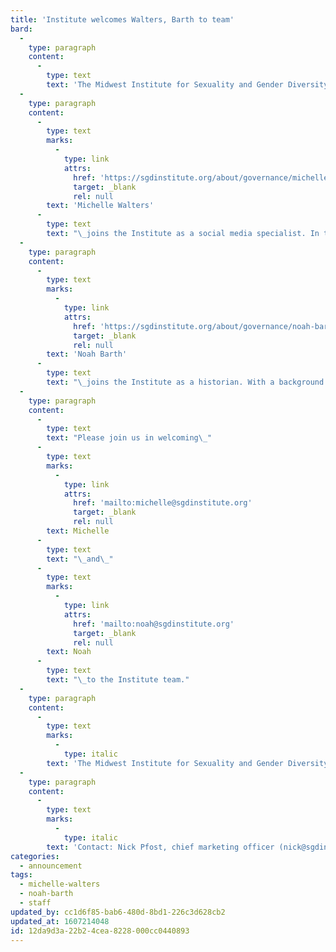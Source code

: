 ```yaml
---
title: 'Institute welcomes Walters, Barth to team'
bard:
  -
    type: paragraph
    content:
      -
        type: text
        text: 'The Midwest Institute for Sexuality and Gender Diversity is delighted to announce that its team is growing.'
  -
    type: paragraph
    content:
      -
        type: text
        marks:
          -
            type: link
            attrs:
              href: 'https://sgdinstitute.org/about/governance/michelle-walters'
              target: _blank
              rel: null
        text: 'Michelle Walters'
      -
        type: text
        text: "\_joins the Institute as a social media specialist. In this role, she manages the Institute’s social media accounts. Michelle posts content, responds to questions from the public, and assists with other marketing needs. Michelle graduated from Michigan State University in 2012 with a bachelor’s degree in journalism with a specialization in public relations. She has previous social media experience working for the MSU Physical Plant and Murad Skincare, and is dedicated to promoting equality and change through her role at the Institute."
  -
    type: paragraph
    content:
      -
        type: text
        marks:
          -
            type: link
            attrs:
              href: 'https://sgdinstitute.org/about/governance/noah-barth'
              target: _blank
              rel: null
        text: 'Noah Barth'
      -
        type: text
        text: "\_joins the Institute as a historian. With a background in studying and preserving queer history, they will work to recover documents, artifacts, and oral histories from past MBLGTACCs and other queer campus histories across the Midwest. Noah will graduate from DePaul University in the spring/summer 2017 with a bachelor of arts in American studies and a minor in community service studies. As a student, they served on the MBLGTACC Oversight Committee in 2014-2015 and chaired the conference in 2017. Noah currently works as an HIV and STI prevention counselor in Chicago, and has volunteered at the Leather Archives & Museum in Chicago since 2015."
  -
    type: paragraph
    content:
      -
        type: text
        text: "Please join us in welcoming\_"
      -
        type: text
        marks:
          -
            type: link
            attrs:
              href: 'mailto:michelle@sgdinstitute.org'
              target: _blank
              rel: null
        text: Michelle
      -
        type: text
        text: "\_and\_"
      -
        type: text
        marks:
          -
            type: link
            attrs:
              href: 'mailto:noah@sgdinstitute.org'
              target: _blank
              rel: null
        text: Noah
      -
        type: text
        text: "\_to the Institute team."
  -
    type: paragraph
    content:
      -
        type: text
        marks:
          -
            type: italic
        text: 'The Midwest Institute for Sexuality and Gender Diversity empowers students of diverse sexualities and genders to inspire sustainable change; leads higher education colleagues in relevant and inclusive practices; and advances knowledge of sexuality and gender through advocacy and expansive programming.'
  -
    type: paragraph
    content:
      -
        type: text
        marks:
          -
            type: italic
        text: 'Contact: Nick Pfost, chief marketing officer (nick@sgdinstitute.org)'
categories:
  - announcement
tags:
  - michelle-walters
  - noah-barth
  - staff
updated_by: cc1d6f85-bab6-480d-8bd1-226c3d628cb2
updated_at: 1607214048
id: 12da9d3a-22b2-4cea-8228-000cc0440893
---
```

